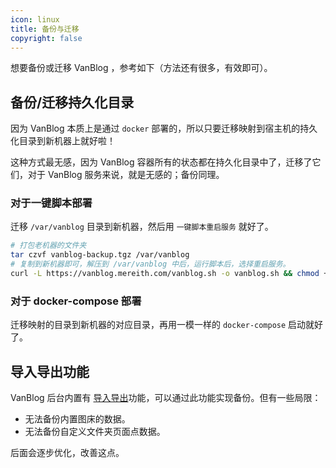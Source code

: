 ```yaml
---
icon: linux
title: 备份与迁移
copyright: false
---
```


想要备份或迁移 VanBlog ，参考如下（方法还有很多，有效即可）。

## 备份/迁移持久化目录

因为 VanBlog 本质上是通过 `docker` 部署的，所以只要迁移映射到宿主机的持久化目录到新机器上就好啦！

这种方式最无感，因为 VanBlog 容器所有的状态都在持久化目录中了，迁移了它们，对于 VanBlog 服务来说，就是无感的；备份同理。

### 对于一键脚本部署

迁移 `/var/vanblog` 目录到新机器，然后用 `一键脚本重启服务` 就好了。

```bash
# 打包老机器的文件夹
tar czvf vanblog-backup.tgz /var/vanblog
# 复制到新机器即可，解压到 /var/vanblog 中后，运行脚本后，选择重启服务。
curl -L https://vanblog.mereith.com/vanblog.sh -o vanblog.sh && chmod +x vanblog.sh && ./vanblog.sh
```

### 对于 docker-compose 部署

迁移映射的目录到新机器的对应目录，再用一模一样的 `docker-compose` 启动就好了。

## 导入导出功能

VanBlog 后台内置有 [导入导出](../feature/advance/backup.md)功能，可以通过此功能实现备份。但有一些局限：

- 无法备份内置图床的数据。
- 无法备份自定义文件夹页面点数据。

后面会逐步优化，改善这点。
